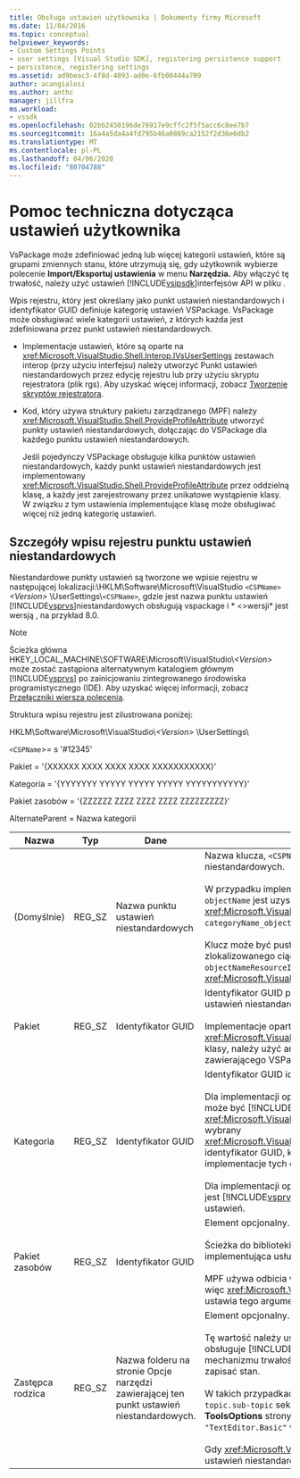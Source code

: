 ```yaml
---
title: Obsługa ustawień użytkownika | Dokumenty firmy Microsoft
ms.date: 11/04/2016
ms.topic: conceptual
helpviewer_keywords:
- Custom Settings Points
- user settings [Visual Studio SDK], registering persistence support
- persistence, registering settings
ms.assetid: ad9beac3-4f8d-4093-ad0e-6fb00444a709
author: acangialosi
ms.author: anthc
manager: jillfra
ms.workload:
- vssdk
ms.openlocfilehash: 02bb2450196de76917e9cffc2f5f5acc6c8ee7b7
ms.sourcegitcommit: 16a4a5da4a4fd795b46a0869ca2152f2d36e6db2
ms.translationtype: MT
ms.contentlocale: pl-PL
ms.lasthandoff: 04/06/2020
ms.locfileid: "80704788"
---
```

# <a name="support-for-user-settings"></a>Pomoc techniczna dotycząca ustawień użytkownika
VsPackage może zdefiniować jedną lub więcej kategorii ustawień, które są grupami zmiennych stanu, które utrzymują się, gdy użytkownik wybierze polecenie **Import/Eksportuj ustawienia** w menu **Narzędzia.** Aby włączyć tę trwałość, należy użyć ustawień [!INCLUDE[vsipsdk](../../extensibility/includes/vsipsdk_md.md)]interfejsów API w pliku .

 Wpis rejestru, który jest określany jako punkt ustawień niestandardowych i identyfikator GUID definiuje kategorię ustawień VSPackage. VsPackage może obsługiwać wiele kategorii ustawień, z których każda jest zdefiniowana przez punkt ustawień niestandardowych.

- Implementacje ustawień, które są oparte na <xref:Microsoft.VisualStudio.Shell.Interop.IVsUserSettings> zestawach interop (przy użyciu interfejsu) należy utworzyć Punkt ustawień niestandardowych przez edycję rejestru lub przy użyciu skryptu rejestratora (plik rgs). Aby uzyskać więcej informacji, zobacz [Tworzenie skryptów rejestratora](/cpp/atl/creating-registrar-scripts).

- Kod, który używa struktury pakietu zarządzanego (MPF) należy <xref:Microsoft.VisualStudio.Shell.ProvideProfileAttribute> utworzyć punkty ustawień niestandardowych, dołączając do VSPackage dla każdego punktu ustawień niestandardowych.

     Jeśli pojedynczy VSPackage obsługuje kilka punktów ustawień niestandardowych, każdy punkt ustawień niestandardowych jest implementowany <xref:Microsoft.VisualStudio.Shell.ProvideProfileAttribute> przez oddzielną klasę, a każdy jest zarejestrowany przez unikatowe wystąpienie klasy. W związku z tym ustawienia implementujące klasę może obsługiwać więcej niż jedną kategorię ustawień.

## <a name="custom-settings-point-registry-entry-details"></a>Szczegóły wpisu rejestru punktu ustawień niestandardowych
 Niestandardowe punkty ustawień są tworzone we wpisie rejestru w następującej lokalizacji:\\HKLM\Software\Microsoft\VisualStudio `<CSPName>` *\<Version>* \UserSettings\\`<CSPName>`, gdzie jest nazwa punktu ustawień [!INCLUDE[vsprvs](../../code-quality/includes/vsprvs_md.md)]niestandardowych obsługują vspackage i * \<>wersji* jest wersją , na przykład 8.0.

> [!NOTE]
> Ścieżka główna HKEY_LOCAL_MACHINE\SOFTWARE\Microsoft\VisualStudio\\*\<Version>* może zostać zastąpiona alternatywnym katalogiem głównym [!INCLUDE[vsprvs](../../code-quality/includes/vsprvs_md.md)] po zainicjowaniu zintegrowanego środowiska programistycznego (IDE). Aby uzyskać więcej informacji, zobacz [Przełączniki wiersza polecenia](../../extensibility/command-line-switches-visual-studio-sdk.md).

 Struktura wpisu rejestru jest zilustrowana poniżej:

 HKLM\Software\Microsoft\VisualStudio\\*\<Version>* \UserSettings\

 `<CSPName`>= s '#12345'

 Pakiet = '{XXXXXX XXXX XXXX XXXX XXXXXXXXXXX}'

 Kategoria = '{YYYYYYY YYYYY YYYYY YYYYY YYYYYYYYYYY}'

 Pakiet zasobów = '{ZZZZZZ ZZZZ ZZZZ ZZZZ ZZZZZZZZZ}'

 AlternateParent = Nazwa kategorii

| Nazwa | Typ | Dane | Opis |
|-----------------|--------| - | - |
| (Domyślnie) | REG_SZ | Nazwa punktu ustawień niestandardowych | Nazwa klucza, `<CSPName`>, jest nieprzydzieloną nazwą punktu ustawień niestandardowych.<br /><br /> W przypadku implementacji opartych na mpf nazwa klucza `categoryName` `objectName` jest uzyskiwana przez połączenie argumentów i argumentów <xref:Microsoft.VisualStudio.Shell.ProvideProfileAttribute> konstruktora w `categoryName_objectName`.<br /><br /> Klucz może być pusty lub może zawierać identyfikator odniesienia do zlokalizowanego ciągu w satelicie DLL. Ta wartość jest `objectNameResourceID` uzyskiwana z argumentu do konstruktora. <xref:Microsoft.VisualStudio.Shell.ProvideProfileAttribute> |
| Pakiet | REG_SZ | Identyfikator GUID | Identyfikator GUID programu VSPackage, który implementuje punkt ustawień niestandardowych.<br /><br /> Implementacje oparte na <xref:Microsoft.VisualStudio.Shell.ProvideProfileAttribute> MPF przy użyciu klasy, należy użyć argumentu `objectType` <xref:System.Type> konstruktora zawierającego VSPackage i odbicia, aby uzyskać tę wartość. |
| Kategoria | REG_SZ | Identyfikator GUID | Identyfikator GUID identyfikujący kategorię ustawień.<br /><br /> Dla implementacji opartych na zestawach międzyoperacyjnych ta wartość może być [!INCLUDE[vsprvs](../../code-quality/includes/vsprvs_md.md)] dowolnie <xref:Microsoft.VisualStudio.Shell.Interop.IVsUserSettings.ExportSettings%2A> wybrany <xref:Microsoft.VisualStudio.Shell.Interop.IVsUserSettings.ImportSettings%2A> identyfikator GUID, który IDE przechodzi do i metody. Wszystkie implementacje tych dwóch metod należy zweryfikować ich argumenty GUID.<br /><br /> Dla implementacji opartych na MPF ten <xref:System.Type> identyfikator GUID jest [!INCLUDE[vsprvs](../../code-quality/includes/vsprvs_md.md)] uzyskiwany przez klasę implementującą mechanizm ustawień. |
| Pakiet zasobów | REG_SZ | Identyfikator GUID | Element opcjonalny.<br /><br /> Ścieżka do biblioteki DLL satelity zawierającej zlokalizowane ciągi, jeśli implementująca usługa VSPackage ich nie dostarcza.<br /><br /> MPF używa odbicia w celu uzyskania odpowiedniego zasobu VSPackage, więc <xref:Microsoft.VisualStudio.Shell.ProvideProfileAttribute> klasa nie ustawia tego argumentu. |
| Zastępca rodzica | REG_SZ | Nazwa folderu na stronie Opcje narzędzi zawierającej ten punkt ustawień niestandardowych. | Element opcjonalny.<br /><br /> Tę wartość należy ustawić tylko wtedy, gdy implementacja ustawień obsługuje [!INCLUDE[vsipsdk](../../extensibility/includes/vsipsdk_md.md)] strony **Opcje narzędzi,** które używają mechanizmu trwałości w zamiast mechanizmu w modelu automatyzacji, aby zapisać stan.<br /><br /> W takich przypadkach wartość w AlternateParent `topic` klucz jest `topic.sub-topic` sekcja ciągu używane do identyfikowania **poszczególnych ToolsOptions** strony. Na przykład dla **toolsoptions** strony `"TextEditor.Basic"` wartość AlternateParent `"TextEditor"`będzie .<br /><br /> Gdy <xref:Microsoft.VisualStudio.Shell.ProvideProfileAttribute> generuje punkt ustawień niestandardowych, jest taka sama jak nazwa kategorii. |

